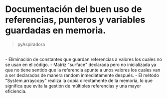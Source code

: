 # Documentación del buen uso de referencias, punteros y variables guardadas en memoria.

> pyAspiradora
<br>
- Eliminación de constantes que guardan referencias a valores los cuales no se usan en el código.
- Matriz "surface" declarada pero no inicializada ya que no tiene sentido que la referencia apunte a unos valores los cuales van a ser declarados de manera random inmediatamente después.
- El método "System.arraycopy" realiza la copia directamente de la memoria, lo que significa que evita la gestión de múltiples referencias y una mayor eficiencia.